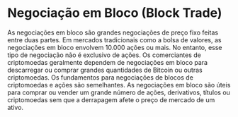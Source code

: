# Negociação em Bloco (Block Trade)

As negociações em bloco são grandes negociações de preço fixo feitas entre duas partes. Em mercados tradicionais como a bolsa de valores, as negociações em bloco envolvem 10.000 ações ou mais. No entanto, esse tipo de negociação não é exclusivo de ações. Os comerciantes de criptomoedas geralmente dependem de negociações em bloco para descarregar ou comprar grandes quantidades de Bitcoin ou outras criptomoedas. Os fundamentos para negociações de blocos de criptomoedas e ações são semelhantes. As negociações em bloco são úteis para comprar ou vender um grande número de ações, derivativos, títulos ou criptomoedas sem que a derrapagem afete o preço de mercado de um ativo.

